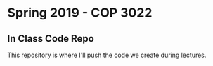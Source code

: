 # Spring 2019 - COP 3022
## In Class Code Repo

This repository is where I'll push the code we create during lectures.